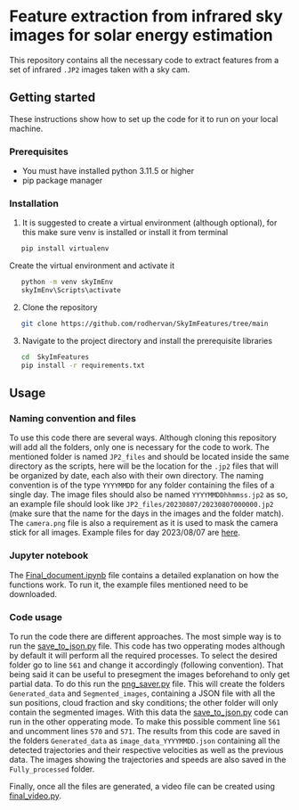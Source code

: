 # Feature extraction from infrared sky images for solar energy estimation

This repository contains all the necessary code to extract features from a set of infrared `.JP2` images taken with a sky cam.


## Getting started

These instructions show how to set up the code for it to run on your local machine.

### Prerequisites

- You must have installed python 3.11.5 or higher
- pip package manager

### Installation

1. It is suggested to create a virtual environment (although optional), for this make sure venv is installed or install it from terminal
```bash
   pip install virtualenv
```
Create the virtual environment and activate it
```bash
   python -m venv skyImEnv
   skyImEnv\Scripts\activate
```

2. Clone the repository
```bash
   git clone https://github.com/rodhervan/SkyImFeatures/tree/main
```

3. Navigate to the project directory and install the prerequisite libraries
```bash
   cd  SkyImFeatures
   pip install -r requirements.txt
```
## Usage

### Naming convention and files
To use this code there are several ways. Although cloning this repository will add all the folders, only one is necessary for the code to work. The mentioned folder is named `JP2_files` and should be located inside the same directory as the scripts, here will be the location for the `.jp2` files that will be organized by date, each also with their own directory. The naming convention is of the type `YYYYMMDD` for any folder containing the files of a single day. The image files should also be named `YYYYMMDDhhmmss.jp2` as so, an example file should look like `JP2_files/20230807/20230807000000.jp2` (make sure that the name for the days in the images and the folder match). The `camera.png` file is also a requirement as it is used to mask the camera stick for all images. Example files for day 2023/08/07 are [here](https://drive.google.com/file/d/1ncm2ZZ2fJwmPjt4Bf-qrUbEVnFU3xBFt/view?usp=sharing).

### Jupyter notebook

The [Final_document.ipynb](https://github.com/rodhervan/SkyImFeatures/blob/main/Final_document.ipynb) file contains a detailed explanation on how the functions work. To run it, the example files mentioned need to be downloaded. 

### Code usage

To run the code there are different approaches. The most simple way is to run the  [save_to_json.py](https://github.com/rodhervan/SkyImFeatures/blob/main/save_to_json.py) file. This code has two opperating modes although by default it will perform all the required processes. To select the desired folder go to line `561` and change it accordingly (following convention). That being said it can be useful to presegment the images beforehand to only get partial data. To do this run the [png_saver.py](https://github.com/rodhervan/SkyImFeatures/blob/main/png_saver.py) file. This will create the folders `Generated_data` and `Segmented_images`, containing a JSON file with all the sun positions, cloud fraction and sky conditions; the other folder will only contain the segmented images. With this data the [save_to_json.py](https://github.com/rodhervan/SkyImFeatures/blob/main/save_to_json.py) code can run in the other opperating mode. To make this possible comment line `561` and uncomment lines `570` and `571`. The results from this code are saved in the folders `Generated_data` as `image_data_YYYYMMDD.json` containing all the detected trajectories and their respective velocities as well as the previous data. The images showing the trajectories and speeds are also saved in the `Fully_processed` folder. 

Finally, once all the files are generated, a video file can be created using [final_video.py](https://github.com/rodhervan/SkyImFeatures/blob/main/final_video.py).
